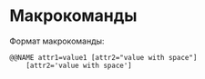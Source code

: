 
Макрокоманды
============

Формат макрокоманды:

```
@@NAME attr1=value1 [attr2="value with space"]
    [attr2='value with space']
```

